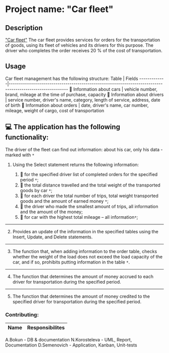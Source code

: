 # Project name: "Car fleet"
Description
------------------
["Car fleet"](https://docs.google.com/document/d/10ehak4I5c0Vl53EqSSB33n9ijM-K8qSVYNXO3AeCq50/edit?usp=sharing) The car fleet provides services for orders for the transportation of goods, using its fleet of vehicles and its drivers for this purpose. The driver who completes the order receives 20 % of the cost of transportation.

Usage
------------------
Car fleet management has the following structure:
Table | Fields
-------------|----------------------------------------------------------------------------------------------------------- 
🚙 Information about cars | vehicle number, brand, mileage at the time of purchase, capacity
🧔 Information about drivers | service number, driver's name, category, length of service, address, date of birth
📃 Information about orders | date, driver's name, car number, mileage, weight of cargo, cost of transportation

💻 The application has the following functionality:
----------------------------------------------------------------------------------------------------------- 
The driver of the fleet can find out information: about his car, only his data - marked with `*`

1. Using the Select statement returns the following information:
   
   1. 📌 for the specified driver list of completed orders for the specified period `*`;                                              
   1. 📌 the total distance travelled and the total weight of the transported goods by car `*`;
   1. 📌 for each driver the total number of trips, total weight transported goods and the amount of earned money `*`;   
   1. 📌 the driver who made the smallest amount of trips, all information and the amount of the money;
   1. 📌 for car with the highest total mileage – all information`*`; 
  
  --------------------------------------------------------------------------------------------------------------
2. Provides an update of the information in the specified tables using the Insert, Update, and Delete statements.

-------------------------------------------------------------------------------------
3. The function that, when adding information to the order table,
checks whether the weight of the load does not exceed the load capacity of the car, and if so, prohibits putting information in the table `*`.

----------------------------------------------------------------------------------------
4. The function that determines the amount of money accrued to each driver for transportation during the specified period.

----------------------------------------------------------------------------------------------
5. The function that determines the amount of money credited to the specified driver for transportation during the specified period.

### Contributing:
Name | Responsibilites
------------|-------------
   A.Bokun - DB & documentation
   N.Korosteleva - UML, Report, Documentation
   D.Semenovich - Application, Kanban, Unit-tests
